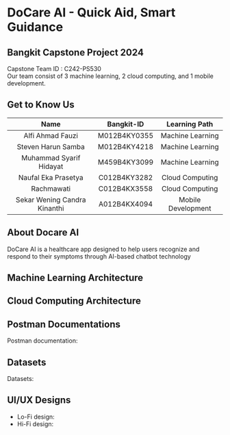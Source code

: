 # DoCare AI - Quick Aid, Smart Guidance
## Bangkit Capstone Project 2024
Capstone Team ID : C242-PS530<br>
Our team consist of 3 machine learning, 2 cloud computing, and 1 mobile development.

## Get to Know Us
|Name                        |Bangkit-ID   |Learning Path     |
|:--------------------------:|:-----------:|:----------------:|
|Alfi Ahmad Fauzi            |M012B4KY0355 |Machine Learning  |
|Steven Harun Samba          |M012B4KY4218 |Machine Learning  |
|Muhammad Syarif Hidayat     |M459B4KY3099 |Machine Learning  |
|Naufal Eka Prasetya         |C012B4KY3282 |Cloud Computing   |
|Rachmawati                  |C012B4KX3558 |Cloud Computing   |
|Sekar Wening Candra Kinanthi|A012B4KX4094 |Mobile Development|

## About Docare AI
DoCare AI is a healthcare app designed to help users recognize and respond to their symptoms through AI-based chatbot technology<br>

## Machine Learning Architecture

## Cloud Computing Architecture

## Postman Documentations
Postman documentation: <br>

## Datasets
Datasets: <br>

## UI/UX Designs
- Lo-Fi design: <br>
- Hi-Fi design: <br>

